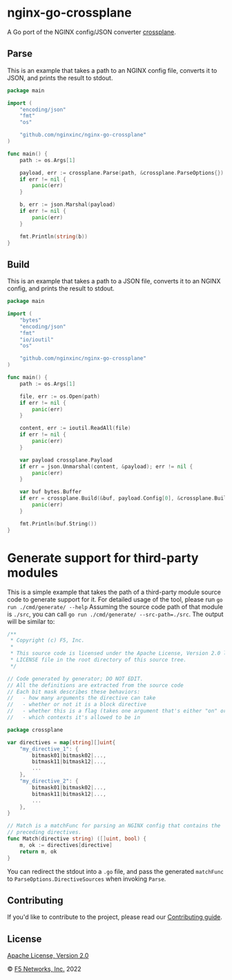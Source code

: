 # nginx-go-crossplane
A Go port of the NGINX config/JSON converter [crossplane](https://github.com/nginxinc/crossplane).

## Parse
This is an example that takes a path to an NGINX config file, converts it to JSON, and prints the result to stdout.
```go
package main

import (
	"encoding/json"
	"fmt"
	"os"

	"github.com/nginxinc/nginx-go-crossplane"
)

func main() {
	path := os.Args[1]

	payload, err := crossplane.Parse(path, &crossplane.ParseOptions{})
	if err != nil {
		panic(err)
	}

	b, err := json.Marshal(payload)
	if err != nil {
		panic(err)
	}

	fmt.Println(string(b))
}
```

## Build
This is an example that takes a path to a JSON file, converts it to an NGINX config, and prints the result to stdout.
```go
package main

import (
	"bytes"
	"encoding/json"
	"fmt"
	"io/ioutil"
	"os"

	"github.com/nginxinc/nginx-go-crossplane"
)

func main() {
	path := os.Args[1]

	file, err := os.Open(path)
	if err != nil {
		panic(err)
	}

	content, err := ioutil.ReadAll(file)
	if err != nil {
		panic(err)
	}

	var payload crossplane.Payload
	if err = json.Unmarshal(content, &payload); err != nil {
		panic(err)
	}

	var buf bytes.Buffer
	if err = crossplane.Build(&buf, payload.Config[0], &crossplane.BuildOptions{}); err != nil {
		panic(err)
	}

	fmt.Println(buf.String())
}
```

# Generate support for third-party modules
This is a simple example that takes the path of a third-party module source code to generate support for it. For detailed usage of the tool, please run
`go run ./cmd/generate/ --help`
Assuming the source code path of that module is `./src`, you can call `go run ./cmd/generate/ --src-path=./src`. The output will be similar to:

```go
/**
 * Copyright (c) F5, Inc.
 *
 * This source code is licensed under the Apache License, Version 2.0 license found in the
 * LICENSE file in the root directory of this source tree.
 */

// Code generated by generator; DO NOT EDIT.
// All the definitions are extracted from the source code
// Each bit mask describes these behaviors:
//   - how many arguments the directive can take
//   - whether or not it is a block directive
//   - whether this is a flag (takes one argument that's either "on" or "off")
//   - which contexts it's allowed to be in

package crossplane

var directives = map[string][]uint{
    "my_directive_1": {
        bitmask01|bitmask02|...,
		bitmask11|bitmask12|...,
		...
    },
    "my_directive_2": {
        bitmask01|bitmask02|...,
		bitmask11|bitmask12|...,
		...
    },
}

// Match is a matchFunc for parsing an NGINX config that contains the
// preceding directives.
func Match(directive string) ([]uint, bool) {
    m, ok := directives[directive]
    return m, ok
}
```
You can redirect the stdout into a `.go` file, and pass the generated `matchFunc` to `ParseOptions.DirectiveSources` when invoking `Parse`.

## Contributing

If you'd like to contribute to the project, please read our [Contributing guide](CONTRIBUTING.md).

## License

[Apache License, Version 2.0](https://github.com/nginxinc/nginx-go-crossplane/blob/main/LICENSE)

&copy; [F5 Networks, Inc.](https://www.f5.com/) 2022
